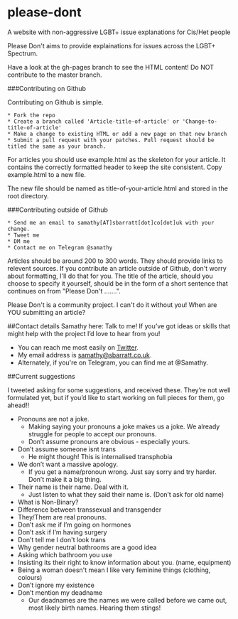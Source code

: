 # please-dont
A website with non-aggressive LGBT+ issue explanations for Cis/Het people

Please Don't aims to provide explainations for issues across the LGBT+ Spectrum.

Have a look at the gh-pages branch to see the HTML content!
Do NOT contribute to the master branch.


###Contributing on Github

Contributing on Github is simple.

    * Fork the repo
    * Create a branch called 'Article-title-of-article' or 'Change-to-title-of-article'
    * Make a change to existing HTML or add a new page on that new branch
    * Submit a pull request with your patches. Pull request should be titled the same as your branch.

For articles you should use example.html as the skeleton for your article. 
It contains the correctly formatted header to keep the site consistent.
Copy example.html to a new file.

The new file should be named as title-of-your-article.html and stored in the root directory.

###Contributing outside of Github

    * Send me an email to samathy[AT]sbarratt[dot]co[dot]uk with your change.
    * Tweet me
    * DM me
    * Contact me on Telegram @samathy

Articles should be around 200 to 300 words. They should provide links to relevent sources.
If you contribute an article outside of Github, don't worry about formatting, I'll do that for you.
The title of the article, should you choose to specify it yourself, should be in the form of a short sentence that continues on from "Please Don't .......".

Please Don't is a community project. I can't do it without you!
When are YOU submitting an article?

##Contact details
Samathy here: Talk to me! If you’ve got ideas or skills that might help with the project I’d love to hear from you!

* You can reach me most easily on [Twitter](https://www.twitter.com/Samathy_Barratt).
* My email address is [samathy@sbarratt.co.uk](mailto:samathy@sbarratt.co.uk).
* Alternately, if you're on Telegram, you can find me at @Samathy.

##Current suggestions

I tweeted asking for some suggestions, and received these.
They’re not well formulated yet, but if you’d like to start working on full pieces for them, go ahead!!
* Pronouns are not a joke.
    * Making saying your pronouns a joke makes us a joke. We already struggle for people to accept our pronouns.
    * Don’t assume pronouns are obvious - especially yours.
* Don’t assume someone isnt trans
    * He might though! This is internalised transphobia
* We don’t want a massive apology.
    * If you get a name/pronoun wrong. Just say sorry and try harder. Don’t make it a big thing.
* Their name is their name. Deal with it.
    * Just listen to what they said their name is. (Don’t ask for old name)
* What is Non-Binary?
* Difference between transsexual and transgender
* They/Them are real pronouns.
* Don’t ask me if I’m going on hormones
* Don’t ask if I’m having surgery
* Don’t tell me I don't look trans
* Why gender neutral bathrooms are a good idea
* Asking which bathroom you use
* Insisting its their right to know information about you. (name, equipment)
* Being a woman doesn't mean I like very feminine things (clothing, colours)
* Don’t ignore my existence
* Don’t mention my deadname
    * Our deadnames are the names we were called before we came out, most likely birth names. Hearing them stings!
